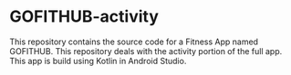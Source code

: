 # GOFITHUB-activity
This repository contains the source code for a Fitness App named GOFITHUB. This repository deals with the activity portion of the full app. This app is build using Kotlin in Android Studio.

